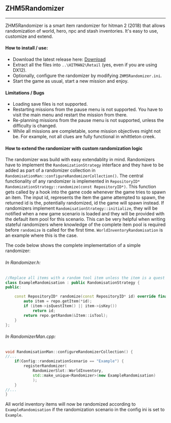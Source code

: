 ## ZHM5Randomizer
--------------------
ZHM5Randomizer is a smart item randomizer for hitman 2 (2018) that allows randomization of world, hero, npc and stash inventories. It's easy to use, customize and extend.

#### How to install / use:
- Download the latest release here: [Download](https://github.com/pawREP/ZHM5Randomizer/releases/latest "Download")
- Extract all the files into `..\HITMAN2\Retail` (yes, even if you are using DX12).
- Optionally, configure the randomizer by modifying `ZHM5Randomizer.ini`.
- Start the game as usual, start a new mission and enjoy.

#### Limitations / Bugs
- Loading save files is not supported.
- Restarting missions from the pause menu is not supported. You have to visit the main menu and restart the mission from there.
- Re-planning missions from the pause menu is not supported, unless the difficulty is changed.
- While all missions are completable, some mission objectives might not be. For example, not all clues are fully functional in whittleton creek.

#### How to extend the randomizer with custom randomization logic
The randomizer was build with easy extendablity in mind. Randomizers have to implement the `RandomizationStrategy` interface and they have to be added as part of a randomizer collection in `RandomisationMan::configureRandomizerCollection()`. The central functionality of any randomizer is implemented in `RepositoryID* RandomizationStrategy::randomize(const RepositoryID*)`. This function gets called by a hook into the game code whenever the game tries to spawn an item. The input id, represents the item the game attempted to spawn, the returned id is the, potentially randomized, id the game will spawn instead. If randomizers implement `RandomisationStrategy::initialize`, they will be notified when a new game scenario is loaded and they will be provided with the default item pool for this scenario. This can be very helpful when writing stateful randomizers where knowledge of the complete item pool is required before `randomize` is called for the first time. `WorldInventoryRandomisation` is an example where this is the case.

The code below shows the complete implementation of a simple randomizer:

###### In Randomizer.h:
```cpp
//Replace all items with a random tool item unless the item is a quest or key item
class ExampleRandomisation : public RandomisationStrategy {
public:

	const RepositoryID* randomize(const RepositoryID* id) override final {
		auto item = repo.getItem(*id);
		if (item->isQuestItem() || item->isKey())
			return id;
		return repo.getRandom(&Item::isTool);
	}
};
```

###### In RandomizerMan.cpp:
```cpp
void RandomisationMan::configureRandomizerCollection() {
//...
	if(Config::randomizationScenario == "Example") {
		registerRandomizer(
		    RandomizerSlot::WorldInventory, 
		    std::make_unique<Randomizer>(new ExampleRandomisation)
		    );
	}
//...
}
```
All world inventory items will now be randomized according to  `ExampleRandomisation` if the randomization scenario in the config ini is set to `Example`.